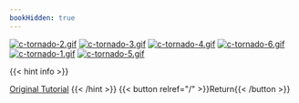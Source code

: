 ```yaml
---
bookHidden: true
---
```


[![c-tornado-2.gif](https://i.postimg.cc/Sq5y3cCt/c-tornado-2.gif)](/)
[![c-tornado-3.gif](https://i.postimg.cc/KxMZ245c/c-tornado-3.gif)](/)
[![c-tornado-4.gif](https://i.postimg.cc/54KxxCGy/c-tornado-4.gif)](/)
[![c-tornado-6.gif](https://i.postimg.cc/6wTWMM2v/c-tornado-6.gif)](/)
[![c-tornado-1.gif](https://i.postimg.cc/38x85Btz/c-tornado-1.gif)](/)
[![c-tornado-5.gif](https://i.postimg.cc/hn248kjn/c-tornado-5.gif)](/)

{{< hint info >}}


[Original Tutorial](https://youtu.be/WwkGVR-HCHI)
{{< /hint >}}
{{< button relref="/" >}}Return{{< /button >}}
